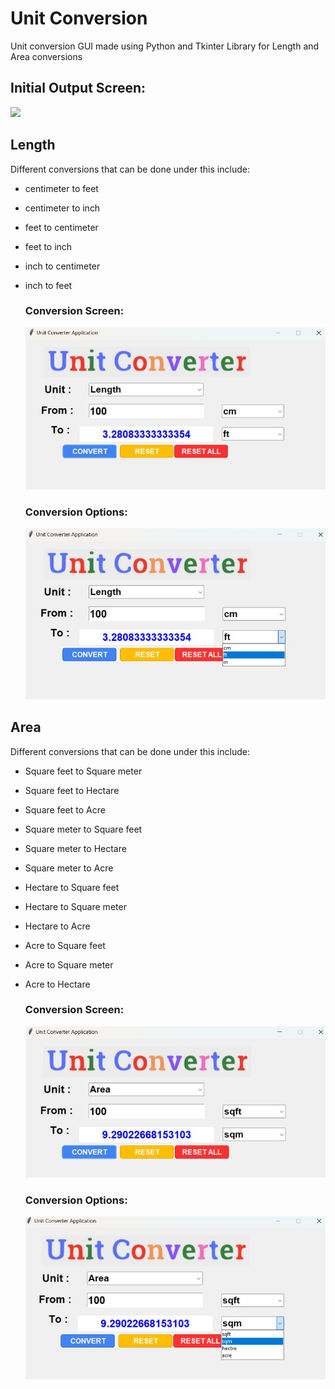 # Unit Conversion
Unit conversion GUI made using Python and Tkinter Library for Length and Area conversions

## Initial Output Screen:

![](GUI.jepg)

## Length

Different conversions that can be done under this include:

- centimeter to feet
- centimeter to inch
- feet to centimeter
- feet to inch
- inch to centimeter
- inch to feet

  ### Conversion Screen:

  ![](lengthconvert.jpeg)

  ### Conversion Options:

  ![](lengthoption.jpeg)

 ## Area

Different conversions that can be done under this include:

- Square feet to Square meter
- Square feet to Hectare
- Square feet to Acre
- Square meter to Square feet
- Square meter to Hectare
- Square meter to Acre
- Hectare to Square feet
- Hectare to Square meter
- Hectare to Acre
- Acre to Square feet
- Acre to Square meter
- Acre to Hectare

  ### Conversion Screen:

  ![](areaconvert.jpeg)

  ### Conversion Options:

  ![](areaoption.jpeg) 
